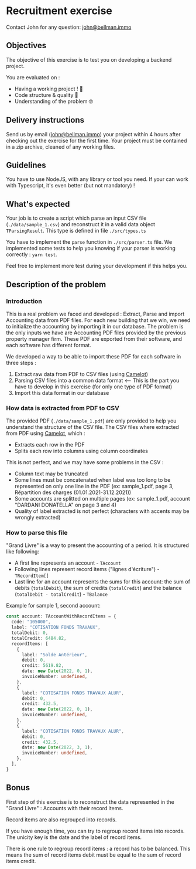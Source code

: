 # Recruitment exercise

Contact John for any question: john@bellman.immo

## Objectives

The objective of this exercise is to test you on developing a backend project.

You are evaluated on :

- Having a working project ! 🙂
- Code structure & quality 🤩
- Understanding of the problem 🤓

## Delivery instructions

Send us by email (john@bellman.immo) your project within 4 hours after checking out the exercise for the first time. Your project must be contained in a zip archive, cleaned of any working files.

## Guidelines

You have to use NodeJS, with any library or tool you need.
If your can work with Typescript, it's even better (but not mandatory) !

## What's expected

Your job is to create a script which parse an input CSV file (`./data/sample_1.csv`) and reconstruct it in a valid data object `TParsingResult`.
This type is defined in file `./src/types.ts`

You have to implement the `parse` function in `./src/parser.ts` file.
We implemented some tests to help you knowing if your parser is working correctly : `yarn test`.

Feel free to implement more test during your development if this helps you.

## Description of the problem

### Introduction
This is a real problem we faced and developed : Extract, Parse and import Accounting data from PDF files.
For each new building that we win, we need to initialize the accounting by importing it in our database.
The problem is the only inputs we have are Accounting PDF files provided by the previous property manager firm. These PDF are exported from their software, and each software has different format.

We developed a way to be able to import these PDF for each software in three steps : 
1. Extract raw data from PDF to CSV files (using [Camelot](https://camelot-py.readthedocs.io/en/master/))
2. Parsing CSV files into a common data format <-- This is the part you have to develop in this exercise (for only one type of PDF format)
3. Import this data format in our database

### How data is extracted from PDF to CSV
The provided PDF (`./data/sample_1.pdf`) are only provided to help you understand the structure of the CSV file.
The CSV files where extracted from PDF using [Camelot](https://camelot-py.readthedocs.io/en/master/), which :
- Extracts each row in the PDF
- Splits each row into columns using column coordinates

This is not perfect, and we may have some problems in the CSV : 
- Column text may be truncated
- Some lines must be concatenated when label was too long to be represented on only one line in the PDF (ex: sample_1.pdf, page 3, Répartition des charges (01.01.2021-31.12.2021))
- Some accounts are splitted on multiple pages (ex: sample_1.pdf, account "DARDANI DONATELLA" on page 3 and 4)
- Quality of label extracted is not perfect (characters with accents may be wrongly extracted)

### How to parse this file 
"Grand Livre" is a way to present the accounting of a period. It is structured like following:
- A first line represents an account - `TAccount`
- Following lines represent record items ("lignes d'écriture") - `TRecordItem[]`
- Last line for an account represents the sums for this account: the sum of debits (`totalDebit`), the sum of credits (`totalCredit`) and the balance (`totalDebit - totalCredit`) - `TBalance`

Example for sample 1, second account:
```typescript
const account: TAccountWithRecordItems = {
  code: "105000",
  label: "COTISATION FONDS TRAVAUX",
  totalDebit: 0,
  totalCredit: 6484.82,
  recordItems: [
    {
      label: "Solde Antérieur",
      debit: 0,
      credit: 5619.82,
      date: new Date(2022, 0, 1),
      invoiceNumber: undefined,
    },
    {
      label: "COTISATION FONDS TRAVAUX ALUR",
      debit: 0,
      credit: 432.5,
      date: new Date(2022, 0, 1),
      invoiceNumber: undefined,
    },
    {
      label: "COTISATION FONDS TRAVAUX ALUR",
      debit: 0,
      credit: 432.5,
      date: new Date(2022, 3, 1),
      invoiceNumber: undefined,
    },
  ],
}
```

## Bonus
First step of this exercise is to reconstruct the data represented in the "Grand Livre" : Accounts with their record items.

Record items are also regrouped into records.

If you have enough time, you can try to regroup record items into records. The unicity key is the date and the label of record items.

There is one rule to regroup record items : a record has to be balanced. This means the sum of record items debit must be equal to the sum of record items credit.

